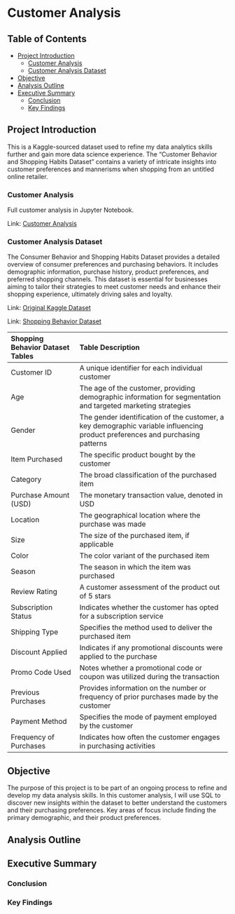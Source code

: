 # Customer Analysis

## Table of Contents

- [Project Introduction](#project-introduction)
    - [Customer Analysis](#customer-analysis)
    - [Customer Analysis Dataset](#customer-analysis-dataset)
- [Objective](#objective)
- [Analysis Outline](#analysis-outline)
- [Executive Summary](#executive-summary)
    - [Conclusion](#conclusion)
    - [Key Findings](#key-findings)

## Project Introduction

This is a Kaggle-sourced dataset used to refine my data analytics skills further and gain more data science experience. The “Customer Behavior and Shopping Habits Dataset” contains a variety of intricate insights into customer preferences and mannerisms when shopping from an untitled online retailer.

### Customer Analysis
Full customer analysis in Jupyter Notebook.

Link: [Customer Analysis]()

### Customer Analysis Dataset

The Consumer Behavior and Shopping Habits Dataset provides a detailed overview of consumer preferences and purchasing behaviors. It includes demographic information, purchase history, product preferences, and preferred shopping channels. This dataset is essential for businesses aiming to tailor their strategies to meet customer needs and enhance their shopping experience, ultimately driving sales and loyalty.

Link: [Original Kaggle Dataset](https://www.kaggle.com/datasets/zeesolver/consumer-behavior-and-shopping-habits-dataset/)

Link: [Shopping Behavior Dataset](https://github.com/jasondo-da/SQL_Portfolio/blob/main/customer_analysis/shopping_behavior_updated.csv)

| Shopping Behavior Dataset Tables | Table Description |
| :------------- | :------------ |
| Customer ID | A unique identifier for each individual customer |
| Age | The age of the customer, providing demographic information for segmentation and targeted marketing strategies |
| Gender | The gender identification of the customer, a key demographic variable influencing product preferences and purchasing patterns |
| Item Purchased | The specific product bought by the customer |
| Category | The broad classification of the purchased item |
| Purchase Amount (USD) | The monetary transaction value, denoted in USD |
| Location | The geographical location where the purchase was made |
| Size | The size of the purchased item, if applicable |
| Color | The color variant of the purchased item |
| Season | The season in which the item was purchased |
| Review Rating | A customer assessment of the product out of 5 stars |
| Subscription Status | Indicates whether the customer has opted for a subscription service |
| Shipping Type | Specifies the method used to deliver the purchased item |
| Discount Applied | Indicates if any promotional discounts were applied to the purchase |
| Promo Code Used | Notes whether a promotional code or coupon was utilized during the transaction |
| Previous Purchases | Provides information on the number or frequency of prior purchases made by the customer |
| Payment Method | Specifies the mode of payment employed by the customer |
| Frequency of Purchases | Indicates how often the customer engages in purchasing activities | 

## Objective

The purpose of this project is to be part of an ongoing process to refine and develop my data analysis skills. In this customer analysis, I will use SQL to discover new insights within the dataset to better understand the customers and their purchasing preferences. Key areas of focus include finding the primary demographic, and their product preferences.

## Analysis Outline


## Executive Summary

### Conclusion


### Key Findings


